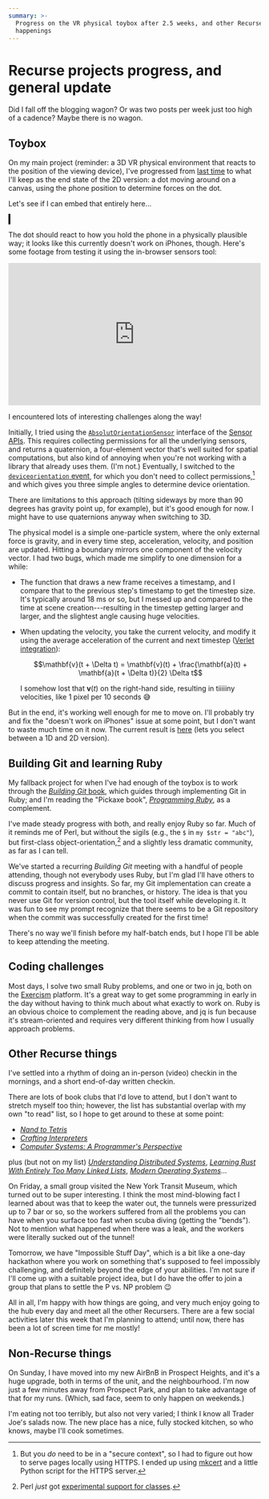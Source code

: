 ```yaml
---
summary: >-
  Progress on the VR physical toybox after 2.5 weeks, and other Recurse
  happenings
---
```


# Recurse projects progress, and general update

Did I fall off the blogging wagon? Or was two posts per week just too high of a
cadence? Maybe there is no wagon.

## Toybox

On my main project (reminder: a 3D VR physical environment that reacts to the
position of the viewing device), I've progressed from [last time] to what I'll
keep as the end state of the 2D version: a dot moving around on a canvas, using
the phone position to determine forces on the dot.

[last time]: <2023-08-13-first-week-nyc.html>

Let's see if I can embed that entirely here...

<canvas width="600" height="600"></canvas>

<style>
  canvas {
    border: 2px solid;
    padding: 0;
    width: 100%;
  }
</style>

<script>
  class Point {
    p = {};           // position
    v = {x: 0, y: 0}; // velocity
    a = {x: 0, y: 0}; // acceleration
    m = 0.01;         // mass

    constructor(x, y) {
      this.p = {x, y};
    }

    update(F, dt) {
      const scaleBy = 120; // compensate for 1 pixel = 1 metre
      let pNew = {
        x: this.p.x + this.v.x * dt + this.a.x * dt**2 * 0.5,
        y: this.p.y + this.v.y * dt + this.a.y * dt**2 * 0.5
      };
      let aNew = {
        // scale by 100
        x: scaleBy * F.x / this.m,
        y: scaleBy * F.y / this.m
      };
      let vNew = {
        x: this.v.x + (this.a.x + aNew.x) * (dt * 0.5),
        y: this.v.y + (this.a.y + aNew.y) * (dt * 0.5)
      };

      this.p = pNew;
      this.v = vNew;
      this.a = aNew;
    }

    set(x, y) {
      this.p.x = x;
      this.p.y = y;
    }
  }

  class Scene {
    point;
    orientation;

    constructor() {
      this.point = new Point(150, 250);
      this.orientation = {
        alpha: 0,
        beta: 0,
        gamma: 0,
      };
    }
  }

  function init() {
    addEventListener("deviceorientation", handleOrientation);
    let canvas = document.querySelector("canvas");

    return canvas.getContext("2d");
  }

  function handleOrientation(event) {
    scene.orientation = {
      alpha: event.alpha,
      beta: event.beta,
      gamma: event.gamma,
    };
  }

  function toRadians(degrees) {
    return (degrees / 180) * Math.PI;
  }

  function updateModel(dt) {
    const dampingFactor = 0.5;
    const gravity = 9.81;
    const width = 600, height = 600;

    // Calculate and apply force vector
    let F = {
      x: scene.point.m * gravity * Math.sin(toRadians(scene.orientation.gamma)),
      y: scene.point.m * gravity * Math.sin(toRadians(scene.orientation.beta))
    };
    scene.point.update(F, dt);

    // Handle collision with boundary
    let {x, y} = scene.point.p;
    if (x < r) {
      x = r;
      scene.point.v.x *= -dampingFactor;
    }
    if (x > width - r) {
      x = width - r;
      scene.point.v.x *= -dampingFactor;
    }
    if (y < r) {
      y = r;
      scene.point.v.y *= -dampingFactor;
    }
    if (y > height - r) {
      y = height - r;
      scene.point.v.y *= -dampingFactor;
    }

    scene.point.set(x, y);
  }

  function paintScene(dt) {
    const width = 600, height = 600;

    updateModel(dt);
    const fontSize = 25;
    ctx.clearRect(0, 0, width, height);

    const lFactor = 0.2;
    let {x, y} = scene.point.p;

    // Dot
    ctx.strokeStyle = "black";
    ctx.beginPath();
    ctx.arc(x, y, r, 0, 2 * Math.PI);
    ctx.fill();
  }

  function frame(time) {
    if (tPrev === undefined) {
      tPrev = time;
    }
    let dt = (time - tPrev) / 1000; // convert ms to s

    paintScene(dt);
    tPrev = time;
    requestAnimationFrame(frame);
  }

  let scene = new Scene();
  let ctx = init();
  let tPrev;
  const r = 10;

  requestAnimationFrame(frame);
</script>

The dot should react to how you hold the phone in a physically plausible way;
it looks like this currently doesn't work on iPhones, though. Here's some
footage from testing it using the in-browser sensors tool:

<iframe
  width="100%"
  style="aspect-ratio: 560/315"
  src="https://www.youtube.com/embed/YryiuJG0yL0?si=twAb-n4v-HB7RiRp"
  title="YouTube video player"
  frameborder="0"
  allow="accelerometer; autoplay; clipboard-write; encrypted-media; gyroscope; picture-in-picture; web-share"
  allowfullscreen>
</iframe>

I encountered lots of interesting challenges along the way!

Initially, I tried using the [`AbsolutOrientationSensor`][abs] interface of the
[Sensor APIs][sensors]. This requires collecting permissions for all the
underlying sensors, and returns a quaternion, a four-element vector that's well
suited for spatial computations, but also kind of annoying when you're not
working with a library that already uses them. (I'm not.) Eventually, I
switched to the [`deviceorientation` event][devorient], for which you don't
need to collect permissions,[^1] and which gives you three simple angles to
determine device orientation.

[^1]: But you *do* need to be in a "secure context", so I had to figure out how
to serve pages locally using HTTPS. I ended up using [mkcert] and a little
Python script for the HTTPS server.

There are limitations to this approach (tilting sideways by more than 90
degrees has gravity point up, for example), but it's good enough for now. I
might have to use quaternions anyway when switching to 3D.

The physical model is a simple one-particle system, where the only external
force is gravity, and in every time step, acceleration, velocity, and position
are updated. Hitting a boundary mirrors one component of the velocity vector. I
had two bugs, which made me simplify to one dimension for a while:

- The function that draws a new frame receives a timestamp, and I compare that
  to the previous step's timestamp to get the timestep size. It's typically
  around 18 ms or so, but I messed up and compared to the time at scene
  creation---resulting in the timestep getting larger and larger, and the
  slightest angle causing huge velocities.
- When updating the velocity, you take the current velocity, and modify it
  using the average acceleration of the current and next timestep ([Verlet
  integration][verlet]):

  $$\mathbf{v}(t + \Delta t) = \mathbf{v}(t) +
    \frac{\mathbf{a}(t) + \mathbf{a}(t + \Delta t)}{2} \Delta t$$

  I somehow lost that $\mathbf{v}(t)$ on the right-hand side, resulting in
  tiiiiiny velocities, like 1 pixel per 10 seconds :sweat_smile:

But in the end, it's working well enough for me to move on. I'll probably try
and fix the "doesn't work on iPhones" issue at some point, but I don't want to
waste much time on it now. The current result is [here][toybox] (lets you
select between a 1D and 2D version).

[abs]: <https://developer.mozilla.org/en-US/docs/Web/API/AbsoluteOrientationSensor>
[sensors]: <https://developer.mozilla.org/en-US/docs/Web/API/Sensor_APIs>
[devorient]: <https://developer.mozilla.org/en-US/docs/Web/API/Window/deviceorientation_event>
[mkcert]: <https://github.com/FiloSottile/mkcert>
[verlet]: <https://en.wikipedia.org/wiki/Verlet_integration>
[toybox]: </vr-toybox>

## Building Git and learning Ruby

My fallback project for when I've had enough of the toybox is to work through
the [*Building Git* book][buildgit], which guides through implementing Git in
Ruby; and I'm reading the "Pickaxe book", [*Programming Ruby*][pickaxe], as a
complement.

I've made steady progress with both, and really enjoy Ruby so far. Much of it
reminds me of Perl, but without the sigils (e.g., the `$` in `my $str =
"abc"`), but first-class object-orientation,[^2] and a slightly less dramatic
community, as far as I can tell.

We've started a recurring *Building Git* meeting with a handful of people
attending, though not everybody uses Ruby, but I'm glad I'll have others to
discuss progress and insights. So far, my Git implementation can create a
commit to contain itself, but no branches, or history. The idea is that you
never use Git for version control, but the tool itself while developing it. It
was fun to see my prompt recognize that there seems to be a Git repository when
the commit was successfully created for the first time!

There's no way we'll finish before my half-batch ends, but I hope I'll be able
to keep attending the meeting.

[^2]: Perl *just* got [experimental support for classes][perlclass].

[buildgit]: <https://shop.jcoglan.com/building-git/>
[pickaxe]: <https://pragprog.com/titles/ruby5/programming-ruby-3-2-5th-edition/>
[perlclass]: <https://perldoc.perl.org/perl5380delta#New-class-Feature>

## Coding challenges

Most days, I solve two small Ruby problems, and one or two in jq, both on the
[Exercism] platform. It's a great way to get some programming in early in the
day without having to think much about what exactly to work on. Ruby is an
obvious choice to complement the reading above, and jq is fun because it's
stream-oriented and requires very different thinking from how I usually
approach problems.

[exercism]: <https://exercism.org/>

## Other Recurse things

I've settled into a rhythm of doing an in-person (video) checkin in the
mornings, and a short end-of-day written checkin.

There are lots of book clubs that I'd love to attend, but I don't want to
stretch myself too thin; however, the list has substantial overlap with my own
"to read" list, so I hope to get around to these at some point:

- [*Nand to Tetris*][nand2tetris]
- [*Crafting Interpreters*][crin]
- [*Computer Systems: A Programmer's Perspective*][csapp]

plus (but not on my list) [*Understanding Distributed Systems*][uds],
[*Learning Rust With Entirely Too Many Linked Lists*][rust], [*Modern Operating
Systems*][mos]...

On Friday, a small group visited the New York Transit Museum, which turned out
to be super interesting. I think the most mind-blowing fact I learned about was
that to keep the water out, the tunnels were pressurized up to 7 bar or so, so
the workers suffered from all the problems you can have when you surface too
fast when scuba diving (getting the "bends"). Not to mention what happened when
there was a leak, and the workers were literally sucked out of the tunnel!

Tomorrow, we have "Impossible Stuff Day", which is a bit like a one-day
hackathon where you work on something that's supposed to feel impossibly
challenging, and definitely beyond the edge of your abilities. I'm not sure if
I'll come up with a suitable project idea, but I do have the offer to join a
group that plans to settle the P vs. NP problem :wink:

All in all, I'm happy with how things are going, and very much enjoy going to
the hub every day and meet all the other Recursers. There are a few social
activities later this week that I'm planning to attend; until now, there has
been a lot of screen time for me mostly!

[nand2tetris]: <https://www.nand2tetris.org/>
[crin]: <https://craftinginterpreters.com/>
[csapp]: <https://csapp.cs.cmu.edu/>
[uds]: <https://understandingdistributed.systems/>
[rust]: <https://rust-unofficial.github.io/too-many-lists/>
[mos]: <https://www.pearson.com/en-us/subject-catalog/p/modern-operating-systems/P200000003295/9780137618880>

## Non-Recurse things

On Sunday, I have moved into my new AirBnB in Prospect Heights, and it's a huge
upgrade, both in terms of the unit, and the neighbourhood. I'm now just a few
minutes away from Prospect Park, and plan to take advantage of that for my
runs. (Which, sad face, seem to only happen on weekends.)

I'm eating not too terribly, but also not very varied; I think I know all
Trader Joe's salads now. The new place has a nice, fully stocked kitchen, so
who knows, maybe I'll cook sometimes.
